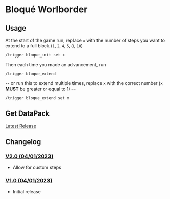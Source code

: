 # Bloqué Worlborder

## Usage

At the start of the game run, replace `x` with the number of steps you want to extend to a full block (`1`, `2`, `4`, `5`, `8`, `10`)
```
/trigger bloque_init set x
```

Then each time you made an advancement, run
```
/trigger bloque_extend
```
-- or run this to extend multiple times, replace `x` with the correct number (`x` **MUST** be greater or equal to 1) --
```
/trigger bloque_extend set x
```

## Get DataPack

[Latest Release](https://github.com/FaustVX/Bloque_WB/releases/latest)

## Changelog
### [V2.0 (04/01/2023)](https://github.com/FaustVX/Bloque_WB_MC/releases/tag/v2)
- Allow for custom steps
### [V1.0 (04/01/2023)](https://github.com/FaustVX/Bloque_WB_MC/releases/tag/v1)
- Initial release
